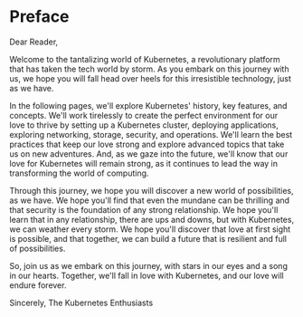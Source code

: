 # Preface

Dear Reader,

Welcome to the tantalizing world of Kubernetes, a revolutionary platform that has taken the tech world by storm. As you embark on this journey with us, we hope you will fall head over heels for this irresistible technology, just as we have.

In the following pages, we'll explore Kubernetes' history, key features, and concepts. We'll work tirelessly to create the perfect environment for our love to thrive by setting up a Kubernetes cluster, deploying applications, exploring networking, storage, security, and operations. We'll learn the best practices that keep our love strong and explore advanced topics that take us on new adventures. And, as we gaze into the future, we'll know that our love for Kubernetes will remain strong, as it continues to lead the way in transforming the world of computing.

Through this journey, we hope you will discover a new world of possibilities, as we have. We hope you'll find that even the mundane can be thrilling and that security is the foundation of any strong relationship. We hope you'll learn that in any relationship, there are ups and downs, but with Kubernetes, we can weather every storm. We hope you'll discover that love at first sight is possible, and that together, we can build a future that is resilient and full of possibilities.

So, join us as we embark on this journey, with stars in our eyes and a song in our hearts. Together, we'll fall in love with Kubernetes, and our love will endure forever.

Sincerely,
The Kubernetes Enthusiasts
